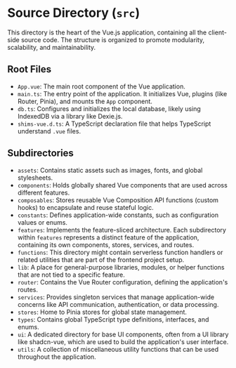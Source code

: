 # Source Directory (`src`)

This directory is the heart of the Vue.js application, containing all the client-side source code. The structure is organized to promote modularity, scalability, and maintainability.

## Root Files

-   `App.vue`: The main root component of the Vue application.
-   `main.ts`: The entry point of the application. It initializes Vue, plugins (like Router, Pinia), and mounts the `App` component.
-   `db.ts`: Configures and initializes the local database, likely using IndexedDB via a library like Dexie.js.
-   `shims-vue.d.ts`: A TypeScript declaration file that helps TypeScript understand `.vue` files.

## Subdirectories

-   `assets`: Contains static assets such as images, fonts, and global stylesheets.
-   `components`: Holds globally shared Vue components that are used across different features.
-   `composables`: Stores reusable Vue Composition API functions (custom hooks) to encapsulate and reuse stateful logic.
-   `constants`: Defines application-wide constants, such as configuration values or enums.
-   `features`: Implements the feature-sliced architecture. Each subdirectory within `features` represents a distinct feature of the application, containing its own components, stores, services, and routes.
-   `functions`: This directory might contain serverless function handlers or related utilities that are part of the frontend project setup.
-   `lib`: A place for general-purpose libraries, modules, or helper functions that are not tied to a specific feature.
-   `router`: Contains the Vue Router configuration, defining the application's routes.
-   `services`: Provides singleton services that manage application-wide concerns like API communication, authentication, or data processing.
-   `stores`: Home to Pinia stores for global state management.
-   `types`: Contains global TypeScript type definitions, interfaces, and enums.
-   `ui`: A dedicated directory for base UI components, often from a UI library like shadcn-vue, which are used to build the application's user interface.
-   `utils`: A collection of miscellaneous utility functions that can be used throughout the application. 
